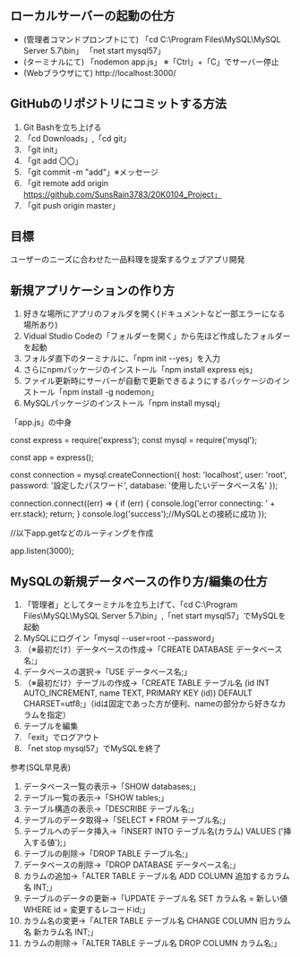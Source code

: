 ## ローカルサーバーの起動の仕方
* (管理者コマンドプロンプトにて)
「cd C:\Program Files\MySQL\MySQL Server 5.7\bin」
「net start mysql57」
* (ターミナルにて)
「nodemon app.js」
※「Ctrl」+「C」でサーバー停止
* (Webブラウザにて)
http://localhost:3000/

## GitHubのリポジトリにコミットする方法
1. Git Bashを立ち上げる
2. 「cd Downloads」,「cd git」
3. 「git init」
4. 「git add 〇〇」
5. 「git commit -m "add"」※メッセージ
6. 「git remote add origin https://github.com/SunsRain3783/20K0104_Project」
7. 「git push origin master」

## 目標
ユーザーのニーズに合わせた一品料理を提案するウェブアプリ開発

## 新規アプリケーションの作り方
1. 好きな場所にアプリのフォルダを開く(ドキュメントなど一部エラーになる場所あり)
2. Vidual Studio Codeの「フォルダーを開く」から先ほど作成したフォルダーを起動
3. フォルダ直下のターミナルに、「npm init --yes」を入力
4. さらにnpmパッケージのインストール「npm install express ejs」
5. ファイル更新時にサーバーが自動で更新できるようにするパッケージのインストール「npm install -g nodemon」
6. MySQLパッケージのインストール「npm install mysql」

「app.js」の中身

const express = require('express');
const mysql = require('mysql');

const app = express();

const connection = mysql.createConnection({
  host: 'localhost',
  user: 'root',
  password: '設定したパスワード',
  database: '使用したいデータベース名'
});

connection.connect((err) => {
  if (err) {
    console.log('error connecting: ' + err.stack);
    return;
  }
  console.log('success');//MySQLとの接続に成功
});

//以下app.getなどのルーティングを作成

app.listen(3000);

## MySQLの新規データベースの作り方/編集の仕方
1. 「管理者」としてターミナルを立ち上げて、「cd C:\Program Files\MySQL\MySQL Server 5.7\bin」,「net start mysql57」でMySQLを起動
2. MySQLにログイン「mysql --user=root --password」
3. （※最初だけ）データベースの作成→「CREATE DATABASE データベース名;」
4. データベースの選択→「USE データベース名;」
5. （※最初だけ）テーブルの作成→「CREATE TABLE テーブル名 (id INT AUTO_INCREMENT, name TEXT, PRIMARY KEY (id)) DEFAULT CHARSET=utf8;」（idは固定であった方が便利、nameの部分から好きなカラムを指定）
6. テーブルを編集
7. 「exit」でログアウト
8. 「net stop mysql57」でMySQLを終了

参考(SQL早見表)
1. データベース一覧の表示→「SHOW databases;」
2. テーブル一覧の表示→「SHOW tables;」
3. テーブル構造の表示→「DESCRIBE テーブル名;」
4. テーブルのデータ取得→「SELECT * FROM テーブル名;」
5. テーブルへのデータ挿入→「INSERT INTO テーブル名(カラム) VALUES ('挿入する値');」
6. テーブルの削除→「DROP TABLE テーブル名;」
7. データベースの削除→「DROP DATABASE データベース名;」
8. カラムの追加→「ALTER TABLE テーブル名 ADD COLUMN 追加するカラム名 INT;」
9. テーブルのデータの更新→「UPDATE テーブル名 SET カラム名 = 新しい値 WHERE id = 変更するレコードid;」
10. カラム名の変更→「ALTER TABLE テーブル名 CHANGE COLUMN 旧カラム名 新カラム名 INT;」
11. カラムの削除→「ALTER TABLE テーブル名 DROP COLUMN カラム名;」
